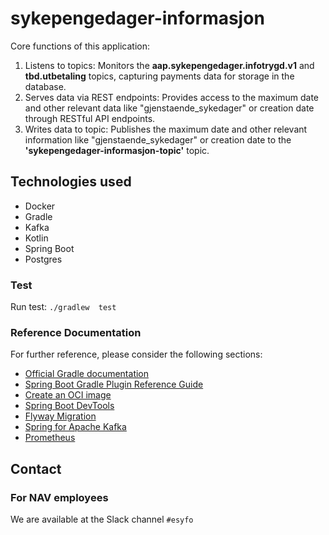 # sykepengedager-informasjon

Core functions of this application:

1. Listens to topics: Monitors the **aap.sykepengedager.infotrygd.v1** and **tbd.utbetaling** topics, capturing payments data for storage in the database.
2. Serves data via REST endpoints: Provides access to the maximum date and other relevant data like "gjenstaende_sykedager" or creation date through RESTful API endpoints.
3. Writes data to topic: Publishes the maximum date and other relevant information like "gjenstaende_sykedager" or creation date to the **'sykepengedager-informasjon-topic'** topic.

## Technologies used

* Docker
* Gradle
* Kafka
* Kotlin
* Spring Boot
* Postgres


### Test
Run test: `./gradlew  test`

### Reference Documentation
For further reference, please consider the following sections:

* [Official Gradle documentation](https://docs.gradle.org)
* [Spring Boot Gradle Plugin Reference Guide](https://docs.spring.io/spring-boot/docs/3.3.0/gradle-plugin/reference/html/)
* [Create an OCI image](https://docs.spring.io/spring-boot/docs/3.3.0/gradle-plugin/reference/html/#build-image)
* [Spring Boot DevTools](https://docs.spring.io/spring-boot/docs/3.3.0/reference/htmlsingle/index.html#using.devtools)
* [Flyway Migration](https://docs.spring.io/spring-boot/docs/3.3.0/reference/htmlsingle/index.html#howto.data-initialization.migration-tool.flyway)
* [Spring for Apache Kafka](https://docs.spring.io/spring-boot/docs/3.3.0/reference/htmlsingle/index.html#messaging.kafka)
* [Prometheus](https://docs.spring.io/spring-boot/docs/3.3.0/reference/htmlsingle/index.html#actuator.metrics.export.prometheus)


## Contact

### For NAV employees

We are available at the Slack channel `#esyfo`
